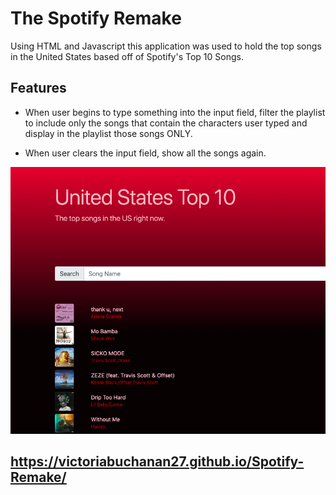 # The Spotify Remake
Using HTML and Javascript this application was used to hold the top songs in the United States based off of Spotify's Top 10 Songs. 

## Features 
- When user begins to type something into the input field, filter the playlist to include only the songs that contain the characters user typed and display in the playlist those songs ONLY. 

- When user clears the input field, show all the songs again.

![picture](spotifyimage.png)

##  https://victoriabuchanan27.github.io/Spotify-Remake/